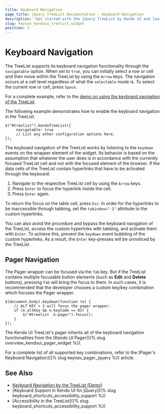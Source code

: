 ```yaml
---
title: Keyboard Navigation
page_title: jQuery TreeList Documentation - Keyboard Navigation
description: "Get started with the jQuery TreeList by Kendo UI and learn about the accessibility support it provides through its keyboard navigation functionality."
slug: keynav_kendoui_treelist_widget
position: 2
---
```


# Keyboard Navigation

The TreeList supports its keyboard navigation functionality through the `navigatable` option. When set to `true`, you can initially select a row or cell and then move within the TreeList by using the `Arrow` keys. The navigation occurs at a cell level regardless of what the `selectable` mode is. To select the current row or cell, press `Space`.

For a complete example, refer to the [demo on using the keyboard navigation of the TreeList](https://demos.telerik.com/kendo-ui/treelist/keyboard-navigation).  

The following example demonstrates how to enable the keyboard navigation in the TreeList.

    $("#treelist").kendoTreeList({
         navigatable: true
         // List any other configuration options here.
    });

The keyboard navigation of the TreeList works by listening to the `keydown` events on the wrapper element of the widget. Its behavior is based on the assumption that whatever the user does is in accordance with the currently focused TreeList cell and not with the focused element of the browser. If the data cells of the TreeList contain hyperlinks that have to be activated through the keyboard:

1. Navigate to the respective TreeList cell by using the `Arrow` keys.
1. Press `Enter` to focus the hyperlink inside the cell.
1. Press `Enter` again.

To return the focus on the table cell, press `Esc`. In order for the hyperlinks to be inaccessible through tabbing, set the `tabindex="-1"` attribute to the custom hyperlinks.

You can also avoid the procedure and bypass the keyboard navigation of the TreeList, access the custom hyperlinks with tabbing, and activate them with `Enter`. To achieve this, prevent the `keydown` event bubbling of the custom hyperlinks. As a result, the `Enter` key-presses will be unnoticed by the TreeList.

## Pager Navigation

The Pager wrapper can be focused via the `Tab` key. But if the TreeList contains multiple focusable button elements (such as **Edit** and **Delete** buttons), pressing `Tab` will bring the focus to them. In such cases, it is recommended that the developer chooses a custom key/key combination which focuses the Pager wrapper.

    $(document.body).keydown(function (e) {
        // ALT KEY + S will focus the pager wrapper.
        if (e.altKey && e.keyCode == 83) {
            $("#treelist .k-pager").focus();
        }
    });

The Kendo UI TreeList's pager inherits all of the keyboard navigation functionalities from the [Kendo UI Pager]({% slug overview_kendoui_pager_widget %}).

For a complete list of all supported key combinations, refer to the [Pager's Keyboard Navigation]({% slug keynav_pager_jquery %}) article.

## See Also

* [Keyboard Navigation by the TreeList (Demo)](https://demos.telerik.com/kendo-ui/treelist/keyboard-navigation)
* [Keyboard Support in Kendo UI for jQuery]({% slug keyboard_shortcuts_accessibility_support %})
* [Accessibility in the TreeList]({% slug keyboard_shortcuts_accessibility_support %})
